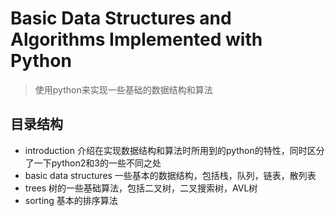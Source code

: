 # Basic Data Structures and Algorithms Implemented with Python
> 使用python来实现一些基础的数据结构和算法

## 目录结构
- introduction 介绍在实现数据结构和算法时所用到的python的特性，同时区分了一下python2和3的一些不同之处
- basic data structures 一些基本的数据结构，包括栈，队列，链表，散列表
- trees 树的一些基础算法，包括二叉树，二叉搜索树，AVL树
- sorting 基本的排序算法
